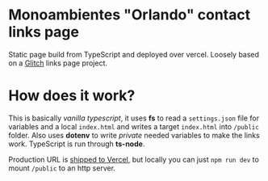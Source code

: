 Monoambientes "Orlando" contact links page
==========================================

Static page build from TypeScript and deployed over vercel.
Loosely based on a [Glitch](https://glitch.com/) links page project.

# How does it work?

This is basically *vanilla typescript*, it uses __fs__ to read a `settings.json` file for variables and a local `index.html` and writes a target `index.html` into `/public` folder.
Also uses __dotenv__ to write *private* needed variables to make the links work. TypeScript is run through __ts-node__.

Production URL is [shipped to Vercel](https://monoambientes.carmon.dev), but locally you can just `npm run dev` to mount `/public` to an http server.